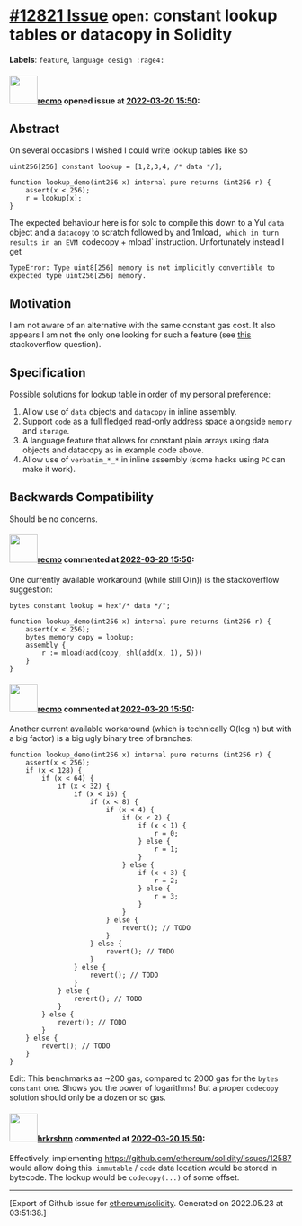 # [\#12821 Issue](https://github.com/ethereum/solidity/issues/12821) `open`: constant lookup tables or datacopy in Solidity
**Labels**: `feature`, `language design :rage4:`


#### <img src="https://avatars.githubusercontent.com/u/4532328?u=11a0ff5388c39d9d94da9fd9319fad4964145ef6&v=4" width="50">[recmo](https://github.com/recmo) opened issue at [2022-03-20 15:50](https://github.com/ethereum/solidity/issues/12821):

<!--## Prerequisites

- First, many thanks for taking part in the community. We really appreciate that.
- We realize there is a lot of data requested here. We ask only that you do your best to provide as much information as possible so we can better help you.
- Support questions are better asked in one of the following locations:
    - [Solidity chat](https://gitter.im/ethereum/solidity)
    - [Stack Overflow](https://ethereum.stackexchange.com/)
- Ensure the issue isn't already reported (check `feature` and `language design` labels).

*Delete the above section and the instructions in the sections below before submitting*
-->

## Abstract

On several occasions I wished I could write lookup tables like so

```solidity
uint256[256] constant lookup = [1,2,3,4, /* data */];

function lookup_demo(int256 x) internal pure returns (int256 r) {
    assert(x < 256);
    r = lookup[x];
} 
```

The expected behaviour here is for solc to compile this down to a Yul `data` object and a `datacopy` to scratch followed by and 1mload`, which in turn results in an EVM `codecopy + mload` instruction. Unfortunately instead I get

```
TypeError: Type uint8[256] memory is not implicitly convertible to expected type uint256[256] memory.
```

<!--Please describe by example what problem you see in the current Solidity language and reason about it.-->

## Motivation

I am not aware of an alternative with the same constant gas cost. It also appears I am not the only one looking for such a feature (see [this](https://ethereum.stackexchange.com/questions/51415/how-do-i-make-an-efficient-lookup-table) stackoverflow question).

<!--In this section you describe how you propose to address the problem you described earlier, including by giving one or more exemplary source code snippets for demonstration.-->

## Specification

<!--The technical specification should describe the syntax and semantics of any new feature. The specification should be detailed enough to allow any developer to implement the functionality.-->

Possible solutions for lookup table in order of my personal preference:

1. Allow use of `data` objects and `datacopy` in inline assembly.
2. Support `code` as a full fledged read-only address space alongside `memory` and `storage`.
3. A language feature that allows for constant plain arrays using data objects and datacopy as in example code above.
4. Allow use of `verbatim_*_*` in inline assembly (some hacks using `PC` can make it work).

## Backwards Compatibility

Should be no concerns.

<!--
All language changes that introduce backwards incompatibilities must include a section describing these incompatibilities and their severity.

Please describe how you propose to deal with these incompatibilities.
-->


#### <img src="https://avatars.githubusercontent.com/u/4532328?u=11a0ff5388c39d9d94da9fd9319fad4964145ef6&v=4" width="50">[recmo](https://github.com/recmo) commented at [2022-03-20 15:50](https://github.com/ethereum/solidity/issues/12821#issuecomment-1073281432):

One currently available workaround (while still O(n)) is the stackoverflow suggestion:

```solidity
bytes constant lookup = hex"/* data */";

function lookup_demo(int256 x) internal pure returns (int256 r) {
    assert(x < 256);
    bytes memory copy = lookup;
    assembly {
        r := mload(add(copy, shl(add(x, 1), 5)))
    }
}
```

#### <img src="https://avatars.githubusercontent.com/u/4532328?u=11a0ff5388c39d9d94da9fd9319fad4964145ef6&v=4" width="50">[recmo](https://github.com/recmo) commented at [2022-03-20 15:50](https://github.com/ethereum/solidity/issues/12821#issuecomment-1073284097):

Another current available workaround (which is technically O(log n) but with a big factor) is a big ugly binary tree of branches:

```solidity
function lookup_demo(int256 x) internal pure returns (int256 r) {
    assert(x < 256);
    if (x < 128) {
        if (x < 64) {
            if (x < 32) {
                if (x < 16) {
                    if (x < 8) {
                        if (x < 4) {
                            if (x < 2) {
                                if (x < 1) {
                                    r = 0;
                                } else {
                                    r = 1;
                                }
                            } else {
                                if (x < 3) {
                                    r = 2;
                                } else {
                                    r = 3;
                                }
                            }
                        } else {
                            revert(); // TODO
                        }
                    } else {
                        revert(); // TODO
                    }
                } else {
                    revert(); // TODO
                }
            } else {
                revert(); // TODO
            }
        } else {
            revert(); // TODO
        }
    } else {
        revert(); // TODO
    }
}
```

Edit: This benchmarks as ~200 gas, compared to 2000 gas for the `bytes constant` one. Shows you the power of logarithms! But a proper `codecopy` solution should only be a dozen or so gas.

#### <img src="https://avatars.githubusercontent.com/u/13174375?u=52d702cb6bec53b561afa293cf9cd53ef7a63924&v=4" width="50">[hrkrshnn](https://github.com/hrkrshnn) commented at [2022-03-20 15:50](https://github.com/ethereum/solidity/issues/12821#issuecomment-1073284968):

Effectively, implementing https://github.com/ethereum/solidity/issues/12587 would allow doing this. `immutable` / `code` data location would be stored in bytecode. The lookup would be `codecopy(...)` of some offset.


-------------------------------------------------------------------------------



[Export of Github issue for [ethereum/solidity](https://github.com/ethereum/solidity). Generated on 2022.05.23 at 03:51:38.]
